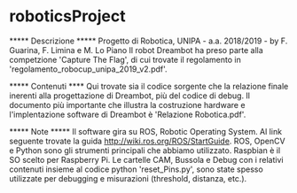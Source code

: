 # roboticsProject

***** Descrizione *****
Progetto di Robotica, UNIPA - a.a. 2018/2019 - by F. Guarina, F. Limina e M. Lo Piano
Il robot Dreambot ha preso parte alla competzione 'Capture The Flag', di cui trovate il regolamento in 'regolamento_robocup_unipa_2019_v2.pdf'.

***** Contenuti ****
Qui trovate sia il codice sorgente che la relazione finale inerenti alla progettazione di Dreambot, più del codice di debug.
Il documento più importante che illustra la costruzione hardware e l'implentazione software di Dreambot è 'Relazione Robotica.pdf'.

***** Note *****
Il software gira su ROS, Robotic Operating System. Al link seguente trovate la guida http://wiki.ros.org/ROS/StartGuide.
ROS, OpenCV e Python sono gli strumenti principali che abbiamo utilizzato. Raspbian è il SO scelto per Raspberry Pi.
Le cartelle CAM, Bussola e Debug con i relativi contenuti insieme al codice python 'reset_Pins.py', sono state spesso utilizzate per debugging e misurazioni (threshold, distanza, etc.). 

